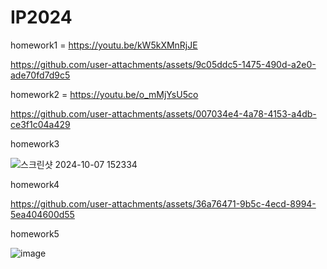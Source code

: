 # IP2024

homework1 = https://youtu.be/kW5kXMnRjJE


https://github.com/user-attachments/assets/9c05ddc5-1475-490d-a2e0-ade70fd7d9c5


homework2 = https://youtu.be/o_mMjYsU5co


https://github.com/user-attachments/assets/007034e4-4a78-4153-a4db-ce3f1c04a429


homework3 

![스크린샷 2024-10-07 152334](https://github.com/user-attachments/assets/ecde9922-3216-4bea-b958-57c7e6b71314)

homework4


https://github.com/user-attachments/assets/36a76471-9b5c-4ecd-8994-5ea404600d55



homework5

![image](https://github.com/user-attachments/assets/d41034ff-a6f3-4f2d-a946-a8df2a85307f)
